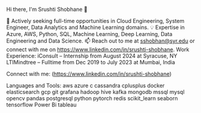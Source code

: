  Hi there, I'm Srushti Shobhane 👋

🚀 Actively seeking full-time opportunities in Cloud Engineering, System Engineer, Data Analytics and Machine Learning  domains.
💡 Expertise in Azure, AWS, Python, SQL, Machine Learning, Deep Learning, Data Engineering and Data Science.
📫 Reach out to me at sshobhan@syr.edu or connect with me on https://www.linkedin.com/in/srushti-shobhane.
Work Experience:
iConsult – Internship from August 2024 at Syracuse, NY
LTIMindtree – Fulltime from Dec 2019 to July 2023 at Mumbai, India

Connect with me:
(https://www.linkedin.com/in/srushti-shobhane) 

Languages and Tools:
aws azure c cassandra cplusplus docker elasticsearch gcp git grafana hadoop hive kafka mongodb mssql mysql opencv pandas postgresql python pytorch redis scikit_learn seaborn tensorflow Power Bi tableau

